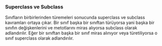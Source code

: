 ### Superclass ve Subclass​
Sınıfların birbirlerinden türemeleri sonucunda superclass ve subclass kavramları ortaya çıkar. Bir sınıf başka bir sınıftan türüyorsa yani başka bir sınıfın değişkenlerini ve metotlarını miras alıyorsa subclass olarak adlandırılır. Eğer bir sınıftan başka bir sınıf miras alınıyor veya türetiliyorsa o sınıf superclass olarak adlandırılır.​
